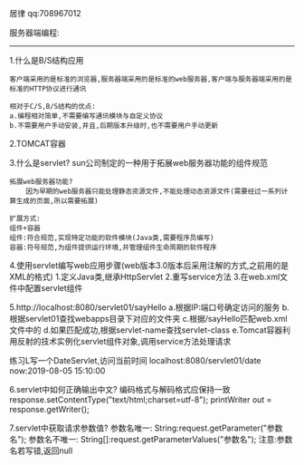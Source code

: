 居律 qq:708967012

服务器端编程:

-----

1.什么是B/S结构应用

	客户端采用的是标准的浏览器,服务器端采用的是标准的web服务器,客户端与服务器端采用的是标准的HTTP协议进行通讯
	
	相对于C/S,B/S结构的优点:
	a.编程相对简单,不需要编写通讯模块与自定义协议
	b.不需要用户手动安装,并且,后期版本升级时,也不需要用户手动更新

2.TOMCAT容器

3.什么是servlet?
	sun公司制定的一种用于拓展web服务器功能的组件规范
	
	拓展web服务器功能?
		因为早期的web服务器只能处理静态资源文件,不能处理动态资源文件(需要经过一系列计		 算生成的页面,所以需要拓展)

	扩展方式:
	组件+容器
	组件:符合规范,实现特定功能的软件模块(Java类,需要程序员编写)
	容器:符号规范,为组件提供运行环境,并管理组件生命周期的软件程序
	
4.使用servlet编写web应用步骤(web版本3.0版本后采用注解的方式,之前用的是XML的格式)
	1.定义Java类,继承HttpServlet
	2.重写service方法
	3.在web.xml文件中配置servlet组件
	
5.http://localhost:8080/servlet01/sayHello
	a.根据IP:端口号确定访问的服务
	b.根据servlet01查找webapps目录下对应的文件夹
	c.根据/sayHello匹配web.xml文件中的
	d.如果匹配成功,根据servlet-name查找servlet-class
	<!-- 类路径 web.HelloServlet -->
	e.Tomcat容器利用反射的技术实例化servlet组件对象,调用service方法处理请求

练习L写一个DateServlet,访问当前时间
localhost:8080/servlet01/date
now:2019-08-05 15:10:00

6.servlet中如何正确输出中文?
	编码格式与解码格式应保持一致
	response.setContentType("text/html;charset=utf-8");
	printWriter out = response.getWriter();
	
7.servlet中获取请求参数值?
	参数名唯一:
	String:request.getParameter("参数名");
	参数名不唯一:
	String[]:request.getParameterValues("参数名");
	注意:参数名若写错,返回null
